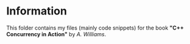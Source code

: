 # Information
This folder contains my files (mainly code snippets) for the book  **"C++ Concurrency in Action"** by *A. Williams*.

